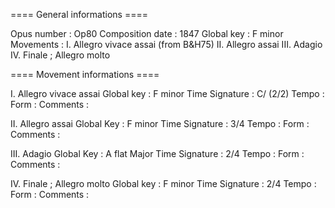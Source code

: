 ==== General informations ====

Opus number      : Op80
Composition date : 1847
Global key       : F minor
Movements        : I. Allegro vivace assai
(from B&H75)       II. Allegro assai
                   III. Adagio
                   IV. Finale ; Allegro molto


==== Movement informations ====

I. Allegro vivace assai
Global key     : F minor
Time Signature : C/ (2/2)
Tempo          :
Form           :
Comments       :

II. Allegro assai
Global Key     : F minor
Time Signature : 3/4
Tempo          :
Form           :
Comments       :

III. Adagio
Global Key     : A flat Major
Time Signature : 2/4
Tempo          :
Form           :
Comments       :

IV. Finale ; Allegro molto
Global key     : F minor
Time Signature : 2/4
Tempo          :
Form           :
Comments       :
